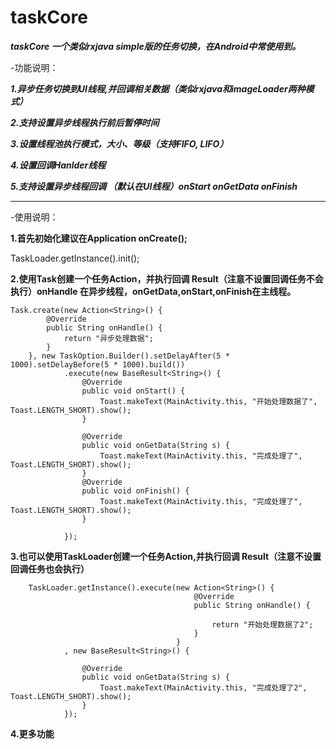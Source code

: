 
taskCore
==
***taskCore 一个类似rxjava simple版的任务切换，在Android中常使用到。***

-功能说明：

***1.异步任务切换到UI线程,并回调相关数据（类似rxjava和imageLoader两种模式）***

***2.支持设置异步线程执行前后暂停时间***

***3.设置线程池执行模式，大小、等级（支持FIFO, LIFO）***

***4.设置回调Hanlder线程***

***5.支持设置异步线程回调 （默认在UI线程）onStart onGetData onFinish***

- - -
-使用说明：

**1.首先初始化建议在Application onCreate();**

TaskLoader.getInstance().init();

**2.使用Task创建一个任务Action，并执行回调 Result（注意不设置回调任务不会执行）onHandle 在异步线程，onGetData,onStart,onFinish在主线程。**
        
	Task.create(new Action<String>() {
            @Override
            public String onHandle() {
                return "异步处理数据";
            }
        }, new TaskOption.Builder().setDelayAfter(5 * 1000).setDelayBefore(5 * 1000).build())
                .execute(new BaseResult<String>() {
                    @Override
                    public void onStart() {
                        Toast.makeText(MainActivity.this, "开始处理数据了", Toast.LENGTH_SHORT).show();
                    }

                    @Override
                    public void onGetData(String s) {
                        Toast.makeText(MainActivity.this, "完成处理了", Toast.LENGTH_SHORT).show();
                    }
					@Override
                    public void onFinish() {
                        Toast.makeText(MainActivity.this, "完成处理了", Toast.LENGTH_SHORT).show();
                    }

                });

				
**3.也可以使用TaskLoader创建一个任务Action,并执行回调 Result（注意不设置回调任务也会执行）**		

        TaskLoader.getInstance().execute(new Action<String>() {
                                             @Override
                                             public String onHandle() {

                                                 return "开始处理数据了2";
                                             }
                                         }
                , new BaseResult<String>() {

                    @Override
                    public void onGetData(String s) {
                        Toast.makeText(MainActivity.this, "完成处理了2", Toast.LENGTH_SHORT).show();
                    }
                });

**4.更多功能**		
